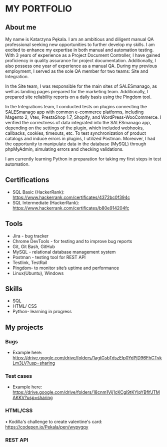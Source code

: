 # MY PORTFOLIO
## About me
My name is Katarzyna Pękala. I am an ambitious and diligent manual QA professional seeking new opportunities to further develop my skills. I am excited to enhance my expertise in both manual and automation testing.
With 3 years of experience as a Project Document Controller, I have gained proficiency in quality assurance for project documentation. Additionally, I also possess one year of experience as a manual QA.
During my previous employment, I served as the sole QA member for two teams: Site and Integration. 

In the Site team, I was responsible for the main sites of SALESmanago, as well as landing pages prepared for the marketing team. Additionally, I prepared site reliability reports on a daily basis using the Pingdom tool.

In the Integrations team, I conducted tests on plugins connecting the SALESmanago app with common e-commerce platforms, including Magento 2, Vtex, PrestaShop 1.7, Shopify, and WordPress-WooCommerce. I verified the correctness of data integrated into the SALESmanago app, depending on the settings of the plugin, which included webhooks, callbacks, cookies, timeouts, etc. To test synchronization of product catalogs and induce errors in plugins, I utilized Postman. Moreover, I had the opportunity to manipulate data in the database (MySQL) through phpMyAdmin, simulating errors and checking validations.

I am currently learning Python in preparation for taking my first steps in test automation.

## Certifications 
- SQL Basic (HackerRank): https://www.hackerrank.com/certificates/4372bc0f394c
- SQL Intermediate (HackerRank): https://www.hackerrank.com/certificates/b80e914204fc


## Tools
-	Jira - bug tracker
-	Chrome DevTools - for testing and to improve bug reports
-	Git, Git Bash, GitHub
-	MySQL - relational database management system
-	Postman - testing tool for REST API
- Testlink, TestRail
- Pingdom- to monitor site’s uptime and performance
- Linux(Ubuntu), Windows 


## Skills 
- SQL
- HTML/ CSS
- Python- learning in progress

## My projects
### Bugs
- Example here: https://drive.google.com/drive/folders/1agtGsbTdszEIp0YdPjD96FhCTvkLm3LV?usp=sharing
### Test cases
- Example here: https://drive.google.com/drive/folders/18cnm1Vij1cKCgl9tKYlpYBflfJTMAKKV?usp=sharing
### HTML/CSS
•	Kodilla's challenge to create valentine's card: https://codepen.io/Pekala/pen/wvpvgqy
### REST API

